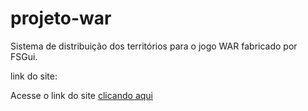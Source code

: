 # projeto-war
 Sistema de distribuição dos territórios para o jogo WAR fabricado por FSGui.

 link do site:
 <p>
    Acesse o link do site <a href="https://guilhermealbertosf.github.io/projeto-war/">clicando aqui</a>
</p>
